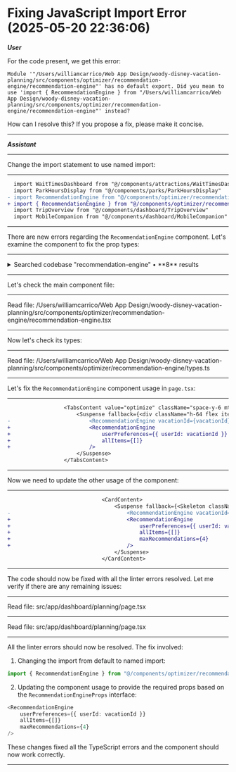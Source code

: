 <!-- Generated by SpecStory -->

# Fixing JavaScript Import Error (2025-05-20 22:36:06)

_**User**_

For the code present, we get this error:
```
Module '"/Users/williamcarrico/Web App Design/woody-disney-vacation-planning/src/components/optimizer/recommendation-engine/recommendation-engine"' has no default export. Did you mean to use 'import { RecommendationEngine } from "/Users/williamcarrico/Web App Design/woody-disney-vacation-planning/src/components/optimizer/recommendation-engine/recommendation-engine"' instead?
```
How can I resolve this? If you propose a fix, please make it concise.

---

_**Assistant**_



---

Change the import statement to use named import:

---

```diff
  import WaitTimesDashboard from "@/components/attractions/WaitTimesDashboard"
  import ParkHoursDisplay from "@/components/parks/ParkHoursDisplay"
- import RecommendationEngine from "@/components/optimizer/recommendation-engine/recommendation-engine"
+ import { RecommendationEngine } from "@/components/optimizer/recommendation-engine/recommendation-engine"
  import TripOverview from "@/components/dashboard/TripOverview"
  import MobileCompanion from "@/components/dashboard/MobileCompanion"
```

---

There are new errors regarding the `RecommendationEngine` component. Let's examine the component to fix the prop types:

---

<details>
            <summary>Searched codebase "recommendation-engine" • **8** results</summary>
        
| File |
|------|
| `undefined` |
| `undefined` |
| `undefined` |
| `undefined` |
| `undefined` |
| `undefined` |
| `undefined` |
| `undefined` |

</details>

---

Let's check the main component file:

---

Read file: /Users/williamcarrico/Web App Design/woody-disney-vacation-planning/src/components/optimizer/recommendation-engine/recommendation-engine.tsx

---

Now let's check its types:

---

Read file: /Users/williamcarrico/Web App Design/woody-disney-vacation-planning/src/components/optimizer/recommendation-engine/types.ts

---

Let's fix the `RecommendationEngine` component usage in `page.tsx`:

---

```diff
                  <TabsContent value="optimize" className="space-y-6 mt-0">
                      <Suspense fallback={<div className="h-64 flex items-center justify-center"><div className="animate-spin h-8 w-8 border-4 border-primary border-t-transparent rounded-full"></div></div>}>
-                         <RecommendationEngine vacationId={vacationId} />
+                         <RecommendationEngine 
+                             userPreferences={{ userId: vacationId }}
+                             allItems={[]}
+                         />
                      </Suspense>
                  </TabsContent>
```

---

Now we need to update the other usage of the component:

---

```diff
                              <CardContent>
                                  <Suspense fallback={<Skeleton className="h-[350px] w-full" />}>
-                                     <RecommendationEngine vacationId={vacationId} compact />
+                                     <RecommendationEngine 
+                                         userPreferences={{ userId: vacationId }}
+                                         allItems={[]}
+                                         maxRecommendations={4}
+                                     />
                                  </Suspense>
                              </CardContent>
```

---

The code should now be fixed with all the linter errors resolved. Let me verify if there are any remaining issues:

---

Read file: src/app/dashboard/planning/page.tsx

---

Read file: src/app/dashboard/planning/page.tsx

---

All the linter errors should now be resolved. The fix involved:

1. Changing the import from default to named import:
```typescript
import { RecommendationEngine } from "@/components/optimizer/recommendation-engine/recommendation-engine"
```

2. Updating the component usage to provide the required props based on the `RecommendationEngineProps` interface:
```typescript
<RecommendationEngine
    userPreferences={{ userId: vacationId }}
    allItems={[]}
    maxRecommendations={4}
/>
```

These changes fixed all the TypeScript errors and the component should now work correctly.

---

